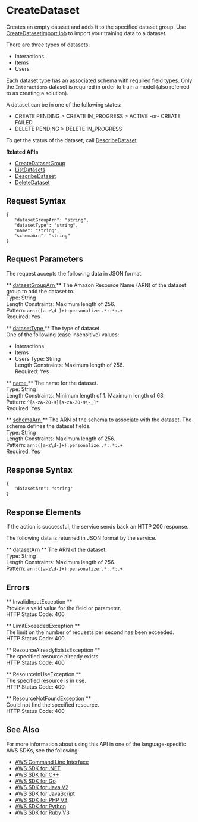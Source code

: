 # CreateDataset<a name="API_CreateDataset"></a>

Creates an empty dataset and adds it to the specified dataset group\. Use [CreateDatasetImportJob](API_CreateDatasetImportJob.md) to import your training data to a dataset\.

There are three types of datasets:
+ Interactions
+ Items
+ Users

Each dataset type has an associated schema with required field types\. Only the `Interactions` dataset is required in order to train a model \(also referred to as creating a solution\)\.

A dataset can be in one of the following states:
+ CREATE PENDING > CREATE IN\_PROGRESS > ACTIVE \-or\- CREATE FAILED
+ DELETE PENDING > DELETE IN\_PROGRESS

To get the status of the dataset, call [DescribeDataset](API_DescribeDataset.md)\.

**Related APIs**
+  [CreateDatasetGroup](API_CreateDatasetGroup.md) 
+  [ListDatasets](API_ListDatasets.md) 
+  [DescribeDataset](API_DescribeDataset.md) 
+  [DeleteDataset](API_DeleteDataset.md) 

## Request Syntax<a name="API_CreateDataset_RequestSyntax"></a>

```
{
   "datasetGroupArn": "string",
   "datasetType": "string",
   "name": "string",
   "schemaArn": "string"
}
```

## Request Parameters<a name="API_CreateDataset_RequestParameters"></a>

The request accepts the following data in JSON format\.

 ** [ datasetGroupArn ](#API_CreateDataset_RequestSyntax) **   <a name="personalize-CreateDataset-request-datasetGroupArn"></a>
The Amazon Resource Name \(ARN\) of the dataset group to add the dataset to\.  
Type: String  
Length Constraints: Maximum length of 256\.  
Pattern: `arn:([a-z\d-]+):personalize:.*:.*:.+`   
Required: Yes

 ** [ datasetType ](#API_CreateDataset_RequestSyntax) **   <a name="personalize-CreateDataset-request-datasetType"></a>
The type of dataset\.  
One of the following \(case insensitive\) values:  
+ Interactions
+ Items
+ Users
Type: String  
Length Constraints: Maximum length of 256\.  
Required: Yes

 ** [ name ](#API_CreateDataset_RequestSyntax) **   <a name="personalize-CreateDataset-request-name"></a>
The name for the dataset\.  
Type: String  
Length Constraints: Minimum length of 1\. Maximum length of 63\.  
Pattern: `^[a-zA-Z0-9][a-zA-Z0-9\-_]*`   
Required: Yes

 ** [ schemaArn ](#API_CreateDataset_RequestSyntax) **   <a name="personalize-CreateDataset-request-schemaArn"></a>
The ARN of the schema to associate with the dataset\. The schema defines the dataset fields\.  
Type: String  
Length Constraints: Maximum length of 256\.  
Pattern: `arn:([a-z\d-]+):personalize:.*:.*:.+`   
Required: Yes

## Response Syntax<a name="API_CreateDataset_ResponseSyntax"></a>

```
{
   "datasetArn": "string"
}
```

## Response Elements<a name="API_CreateDataset_ResponseElements"></a>

If the action is successful, the service sends back an HTTP 200 response\.

The following data is returned in JSON format by the service\.

 ** [ datasetArn ](#API_CreateDataset_ResponseSyntax) **   <a name="personalize-CreateDataset-response-datasetArn"></a>
The ARN of the dataset\.  
Type: String  
Length Constraints: Maximum length of 256\.  
Pattern: `arn:([a-z\d-]+):personalize:.*:.*:.+` 

## Errors<a name="API_CreateDataset_Errors"></a>

 ** InvalidInputException **   
Provide a valid value for the field or parameter\.  
HTTP Status Code: 400

 ** LimitExceededException **   
The limit on the number of requests per second has been exceeded\.  
HTTP Status Code: 400

 ** ResourceAlreadyExistsException **   
The specified resource already exists\.  
HTTP Status Code: 400

 ** ResourceInUseException **   
The specified resource is in use\.  
HTTP Status Code: 400

 ** ResourceNotFoundException **   
Could not find the specified resource\.  
HTTP Status Code: 400

## See Also<a name="API_CreateDataset_SeeAlso"></a>

For more information about using this API in one of the language\-specific AWS SDKs, see the following:
+  [ AWS Command Line Interface](https://docs.aws.amazon.com/goto/aws-cli/personalize-2018-05-22/CreateDataset) 
+  [ AWS SDK for \.NET](https://docs.aws.amazon.com/goto/DotNetSDKV3/personalize-2018-05-22/CreateDataset) 
+  [ AWS SDK for C\+\+](https://docs.aws.amazon.com/goto/SdkForCpp/personalize-2018-05-22/CreateDataset) 
+  [ AWS SDK for Go](https://docs.aws.amazon.com/goto/SdkForGoV1/personalize-2018-05-22/CreateDataset) 
+  [ AWS SDK for Java V2](https://docs.aws.amazon.com/goto/SdkForJavaV2/personalize-2018-05-22/CreateDataset) 
+  [ AWS SDK for JavaScript](https://docs.aws.amazon.com/goto/AWSJavaScriptSDK/personalize-2018-05-22/CreateDataset) 
+  [ AWS SDK for PHP V3](https://docs.aws.amazon.com/goto/SdkForPHPV3/personalize-2018-05-22/CreateDataset) 
+  [ AWS SDK for Python](https://docs.aws.amazon.com/goto/boto3/personalize-2018-05-22/CreateDataset) 
+  [ AWS SDK for Ruby V3](https://docs.aws.amazon.com/goto/SdkForRubyV3/personalize-2018-05-22/CreateDataset) 